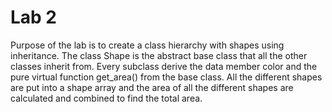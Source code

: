 # Lab 2
Purpose of the lab is to create a class hierarchy with shapes using inheritance. The class Shape is the abstract base class that all the other classes inherit from. Every subclass derive the data member color and the pure virtual function get_area() from the base class. All the different shapes are put into a shape array and the area of all the different shapes are calculated and combined to find the total area.
